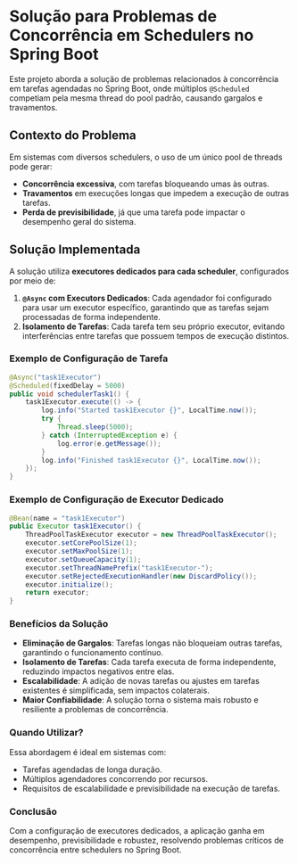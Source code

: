 # Solução para Problemas de Concorrência em Schedulers no Spring Boot

Este projeto aborda a solução de problemas relacionados à concorrência em tarefas agendadas no Spring Boot, onde múltiplos `@Scheduled` competiam pela mesma thread do pool padrão, causando gargalos e travamentos.

## Contexto do Problema
Em sistemas com diversos schedulers, o uso de um único pool de threads pode gerar:
- **Concorrência excessiva**, com tarefas bloqueando umas às outras.
- **Travamentos** em execuções longas que impedem a execução de outras tarefas.
- **Perda de previsibilidade**, já que uma tarefa pode impactar o desempenho geral do sistema.

## Solução Implementada
A solução utiliza **executores dedicados para cada scheduler**, configurados por meio de:
1. **`@Async` com Executors Dedicados**: Cada agendador foi configurado para usar um executor específico, garantindo que as tarefas sejam processadas de forma independente.
2. **Isolamento de Tarefas**: Cada tarefa tem seu próprio executor, evitando interferências entre tarefas que possuem tempos de execução distintos.

### Exemplo de Configuração de Tarefa
```java
@Async("task1Executor")
@Scheduled(fixedDelay = 5000)
public void schedulerTask1() {
    task1Executor.execute(() -> {
        log.info("Started task1Executor {}", LocalTime.now());
        try {
            Thread.sleep(5000);
        } catch (InterruptedException e) {
            log.error(e.getMessage());
        }
        log.info("Finished task1Executor {}", LocalTime.now());
    });
}
```

### Exemplo de Configuração de Executor Dedicado
```java
@Bean(name = "task1Executor")
public Executor task1Executor() {
    ThreadPoolTaskExecutor executor = new ThreadPoolTaskExecutor();
    executor.setCorePoolSize(1);
    executor.setMaxPoolSize(1);
    executor.setQueueCapacity(1);
    executor.setThreadNamePrefix("task1Executor-");
    executor.setRejectedExecutionHandler(new DiscardPolicy());
    executor.initialize();
    return executor;
}
```
### Benefícios da Solução
- **Eliminação de Gargalos**: Tarefas longas não bloqueiam outras tarefas, garantindo o funcionamento contínuo.
- **Isolamento de Tarefas**: Cada tarefa executa de forma independente, reduzindo impactos negativos entre elas.
- **Escalabilidade**: A adição de novas tarefas ou ajustes em tarefas existentes é simplificada, sem impactos colaterais.
- **Maior Confiabilidade**: A solução torna o sistema mais robusto e resiliente a problemas de concorrência.

### Quando Utilizar?

Essa abordagem é ideal em sistemas com:

- Tarefas agendadas de longa duração.
- Múltiplos agendadores concorrendo por recursos.
- Requisitos de escalabilidade e previsibilidade na execução de tarefas.
### Conclusão
Com a configuração de executores dedicados, a aplicação ganha em desempenho, previsibilidade e robustez, resolvendo problemas críticos de concorrência entre schedulers no Spring Boot.